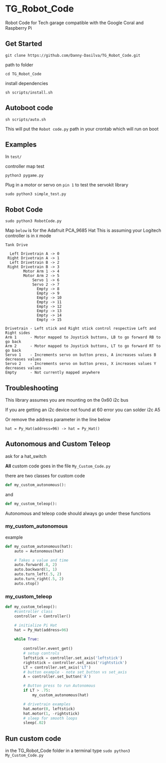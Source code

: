 # TG_Robot_Code
Robot Code for Tech garage compatible with the Google Coral and Raspberry Pi

## Get Started
`git clone https://github.com/Danny-Dasilva/TG_Robot_Code.git`
 
 path to folder 
 
 `cd TG_Robot_Code`
 
 install dependencies 
 
 `sh scripts/install.sh`
 
 

## Autoboot code

`sh scripts/auto.sh`

This will put the `Robot code.py` path in your crontab which will run on boot

 ## Examples
In `test/`
 
 controller map test
 
 `python3 pygame.py`
 
 Plug in a motor or servo on `pin 1` to test the servokit library
 
 `sudo python3 simple_test.py`
 
 ## Robot Code
 
 
 `sudo python3 RobotCode.py`
 

Map `below` is for the Adafruit PCA_9685 Hat
This is assuming your Logitech controller is in `X` mode

```
Tank Drive

  Left Drivetrain A -> 0   
 Right Drivetrain A -> 1    
  Left Drivetrain B -> 2   
 Right Drivetrain B -> 3  
        Motor Arm 1 -> 4   
        Motor Arm 2 -> 5  
            Servo 1 -> 6  
            Servo 2 -> 7
              Empty -> 8  
              Empty -> 9  
              Empty -> 10
              Empty -> 11 
              Empty -> 12 
              Empty -> 13 
              Empty -> 14  
              Empty -> 15  

Drivetrain - Left stick and Right stick control respective Left and Right sides
Arm 1      - Motor mapped to Joystick buttons, LB to go forward RB to go back
Arm 2      - Motor mapped to Joystick buttons, LT to go forward RT to go back
Servo 1    - Increments servo on button press, A increases values B decreases values
Servo 2    - Increments servo on button press, X increases values Y decreases values
Empty      - Not currently mapped anywhere
```


## Troubleshooting

 This library assumes you are mounting on the 0x60 i2c bus
 
 If you are getting an i2c device not found at 60 error you can solder i2c A5 
 
 Or remove the address parameter in the line below 
 
 `hat = Py_Hat(address=96) -> hat = Py_Hat()`




## Autonomous and Custom Teleop

 ask for a hat_switch

 **All** custom code goes in the file `My_Custom_Code.py`
 
 there are two classes for custom code

 ```python
def my_custom_autonomous():
```
and 
```python
def my_custom_teleop():
```

Autonomous and teleop code should always go under these functions

### my_custom_autonomous

example

```python
def my_custom_autonomous(hat):
    auto = Autonomous(hat)

    # Takes a value and time
    auto.forward(.8, 2)
    auto.backward(1, 1)
    auto.turn_left(.5, 2)
    auto.turn_right(.5, 2)
    auto.stop()
```


### my_custom_teleop
```python
def my_custom_teleop():
    #controller class
    controller = Controller()

    # initialize Pi Hat
    hat = Py_Hat(address=96)
    
    while True:
        
        controller.event_get()
        # setup controls
        leftstick = controller.set_axis('leftstick')
        rightstick = controller.set_axis('rightstick')
        LT = controller.set_axis('LT')
        # button example - note set_button vs set_axis
        A = controller.set_button('A')

        # Button press to run Autonomous
        if LT > .75:
            my_custom_autonomous(hat) 

        # drivetrain examples
        hat.motor(0, leftstick)
        hat.motor(1, -rightstick)
        # sleep for smooth loops
        sleep(.02)
```

## Run custom code

in the TG_Robot_Code folder in a terminal type `sudo python3 My_Custom_Code.py`
